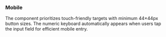 ### Mobile
The component prioritizes touch-friendly targets with minimum 44×44px button sizes. The numeric keyboard automatically appears when users tap the input field for efficient mobile entry.